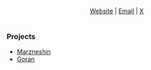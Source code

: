 <div align="center">
  <a href="https://mardin.cc" target="_blank">Website</a> |
  <a href="mailto:info@mardin.cc">Email</a> |
  <a href="https://x.com/intent/follow?screen_name=mardincc" target="_blank">X</a>
</div>

<br>

### Projects

- [Marzneshin](https://github.com/khodedawsh/marzneshin)
- [Goran](https://github.com/krr0ption/goran)
